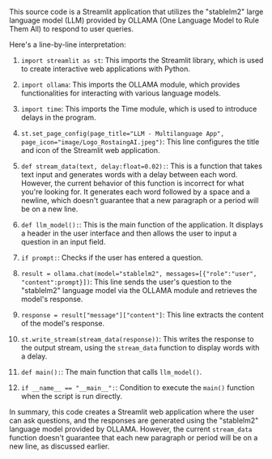 This source code is a Streamlit application that utilizes the "stablelm2" large language model (LLM) provided by OLLAMA (One Language Model to Rule Them All) to respond to user queries.

Here's a line-by-line interpretation:

1. `import streamlit as st`: This imports the Streamlit library, which is used to create interactive web applications with Python.

2. `import ollama`: This imports the OLLAMA module, which provides functionalities for interacting with various language models.

3. `import time`: This imports the Time module, which is used to introduce delays in the program.

4. `st.set_page_config(page_title="LLM - Multilanguage App", page_icon="image/Logo_RostaingAI.jpeg")`: This line configures the title and icon of the Streamlit web application.

5. `def stream_data(text, delay:float=0.02):`: This is a function that takes text input and generates words with a delay between each word. However, the current behavior of this function is incorrect for what you're looking for. It generates each word followed by a space and a newline, which doesn't guarantee that a new paragraph or a period will be on a new line.

6. `def llm_model():`: This is the main function of the application. It displays a header in the user interface and then allows the user to input a question in an input field.

7. `if prompt:`: Checks if the user has entered a question.

8. `result = ollama.chat(model="stablelm2", messages=[{"role":"user", "content":prompt}])`: This line sends the user's question to the "stablelm2" language model via the OLLAMA module and retrieves the model's response.

9. `response = result["message"]["content"]`: This line extracts the content of the model's response.

10. `st.write_stream(stream_data(response))`: This writes the response to the output stream, using the `stream_data` function to display words with a delay.

11. `def main():`: The main function that calls `llm_model()`.

12. `if __name__ == "__main__":`: Condition to execute the `main()` function when the script is run directly.

In summary, this code creates a Streamlit web application where the user can ask questions, and the responses are generated using the "stablelm2" language model provided by OLLAMA. However, the current `stream_data` function doesn't guarantee that each new paragraph or period will be on a new line, as discussed earlier.
